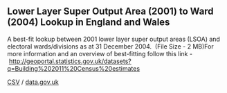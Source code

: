 ## Lower Layer Super Output Area (2001) to Ward (2004) Lookup in England and Wales

A best-fit lookup between 2001 lower layer super output areas (LSOA) and electoral wards/divisions as at 31 December 2004.  (File Size - 2 MB)For more information and an overview of best-fitting follow this link - http://geoportal.statistics.gov.uk/datasets?q=Building%202011%20Census%20estimates

[CSV](../csv/086.csv) / [data.gov.uk](https://data.gov.uk/dataset/2a8a5f19-99c6-4d9a-83b6-ce1f8fee8e20/lower-layer-super-output-area-2001-to-ward-2004-lookup-in-england-and-wales)

